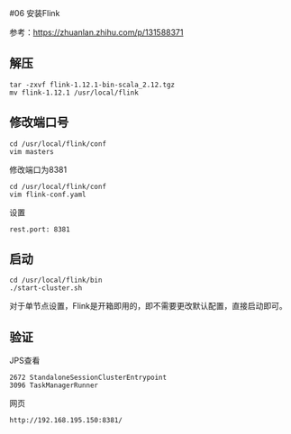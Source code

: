 #06 安装Flink

参考：https://zhuanlan.zhihu.com/p/131588371

## 解压

	tar -zxvf flink-1.12.1-bin-scala_2.12.tgz
	mv flink-1.12.1 /usr/local/flink

## 修改端口号

	cd /usr/local/flink/conf
	vim masters

修改端口为8381

	cd /usr/local/flink/conf
	vim flink-conf.yaml

设置

	rest.port: 8381



## 启动

	cd /usr/local/flink/bin
	./start-cluster.sh 

对于单节点设置，Flink是开箱即用的，即不需要更改默认配置，直接启动即可。


## 验证

JPS查看

	2672 StandaloneSessionClusterEntrypoint
	3096 TaskManagerRunner


网页

	http://192.168.195.150:8381/
